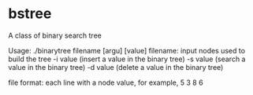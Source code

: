 bstree
======

A class of binary search tree

Usage: ./binarytree filename [argu] [value]
 filename: input nodes used to build the tree
 -i value (insert a value in the binary tree)
 -s value (search a value in the binary tree)
 -d value (delete a value in the binary tree)
 
 file format: each line with a node value, for example, 
 5
 3
 8
 6
 
 
